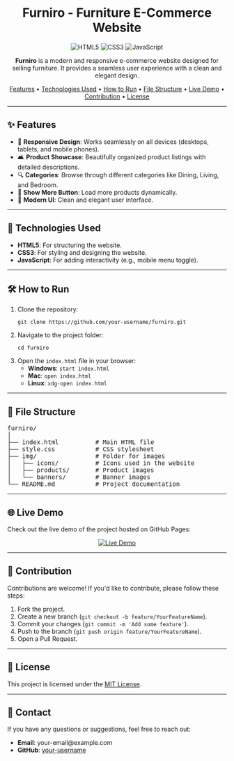 <h1 align="center">Furniro - Furniture E-Commerce Website</h1>

<p align="center">
  <img src="https://img.shields.io/badge/HTML5-E34F26?style=for-the-badge&logo=html5&logoColor=white" alt="HTML5">
  <img src="https://img.shields.io/badge/CSS3-1572B6?style=for-the-badge&logo=css3&logoColor=white" alt="CSS3">
  <img src="https://img.shields.io/badge/JavaScript-F7DF1E?style=for-the-badge&logo=javascript&logoColor=black" alt="JavaScript">
</p>

<p align="center">
  <strong>Furniro</strong> is a modern and responsive e-commerce website designed for selling furniture. It provides a seamless user experience with a clean and elegant design.
</p>

<p align="center">
  <a href="#features">Features</a> •
  <a href="#technologies-used">Technologies Used</a> •
  <a href="#how-to-run">How to Run</a> •
  <a href="#file-structure">File Structure</a> •
  <a href="#live-demo">Live Demo</a> •
  <a href="#contribution">Contribution</a> •
  <a href="#license">License</a>
</p>

---

<h2 id="features">✨ Features</h2>

<ul>
  <li>📱 <strong>Responsive Design</strong>: Works seamlessly on all devices (desktops, tablets, and mobile phones).</li>
  <li>🛋️ <strong>Product Showcase</strong>: Beautifully organized product listings with detailed descriptions.</li>
  <li>🔍 <strong>Categories</strong>: Browse through different categories like Dining, Living, and Bedroom.</li>
  <li>🔄 <strong>Show More Button</strong>: Load more products dynamically.</li>
  <li>🎨 <strong>Modern UI</strong>: Clean and elegant user interface.</li>
</ul>

---

<h2 id="technologies-used">🚀 Technologies Used</h2>

<ul>
  <li><strong>HTML5</strong>: For structuring the website.</li>
  <li><strong>CSS3</strong>: For styling and designing the website.</li>
  <li><strong>JavaScript</strong>: For adding interactivity (e.g., mobile menu toggle).</li>
</ul>

---

<h2 id="how-to-run">🛠️ How to Run</h2>

<ol>
  <li>Clone the repository:
    <pre><code>git clone https://github.com/your-username/furniro.git</code></pre>
  </li>
  <li>Navigate to the project folder:
    <pre><code>cd furniro</code></pre>
  </li>
  <li>Open the <code>index.html</code> file in your browser:
    <ul>
      <li><strong>Windows</strong>: <code>start index.html</code></li>
      <li><strong>Mac</strong>: <code>open index.html</code></li>
      <li><strong>Linux</strong>: <code>xdg-open index.html</code></li>
    </ul>
  </li>
</ol>

---

<h2 id="file-structure">📂 File Structure</h2>

<pre>
furniro/
│
├── index.html          # Main HTML file
├── style.css           # CSS stylesheet
├── img/                # Folder for images
│   ├── icons/          # Icons used in the website
│   ├── products/       # Product images
│   └── banners/        # Banner images
└── README.md           # Project documentation
</pre>

---

<h2 id="live-demo">🌐 Live Demo</h2>

<p>Check out the live demo of the project hosted on GitHub Pages:</p>

<p align="center">
  <a href="https://your-username.github.io/furniro" target="_blank">
    <img src="https://img.shields.io/badge/Live_Demo-View_Online-green?style=for-the-badge&logo=github" alt="Live Demo">
  </a>
</p>

---

<h2 id="contribution">🤝 Contribution</h2>

<p>Contributions are welcome! If you'd like to contribute, please follow these steps:</p>

<ol>
  <li>Fork the project.</li>
  <li>Create a new branch (<code>git checkout -b feature/YourFeatureName</code>).</li>
  <li>Commit your changes (<code>git commit -m 'Add some feature'</code>).</li>
  <li>Push to the branch (<code>git push origin feature/YourFeatureName</code>).</li>
  <li>Open a Pull Request.</li>
</ol>

---

<h2 id="license">📜 License</h2>

<p>This project is licensed under the <a href="LICENSE">MIT License</a>.</p>

---

<h2 id="contact">📧 Contact</h2>

<p>If you have any questions or suggestions, feel free to reach out:</p>

<ul>
  <li><strong>Email</strong>: your-email@example.com</li>
  <li><strong>GitHub</strong>: <a href="https://github.com/your-username">your-username</a></li>
</ul>
